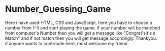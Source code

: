 # Number_Guessing_Game
Here i have used HTML, CSS and JavaScript. here you have to choose a number from 1-3 and start playing the game. if your number will be matched from computer's Number then you will get a message like "Congrat'sIt's a Match" and if not match then you will get message accordingly. Thankyou. if anyone wants to contribute here, most welcome my friend.
